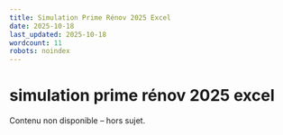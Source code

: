 ```yaml
---
title: Simulation Prime Rénov 2025 Excel
date: 2025-10-18
last_updated: 2025-10-18
wordcount: 11
robots: noindex
---
```


# simulation prime rénov 2025 excel

Contenu non disponible – hors sujet.